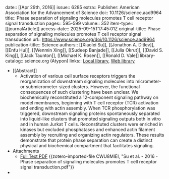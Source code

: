 date:: [[Apr 29th, 2016]]
issue:: 6285
extra:: Publisher: American Association for the Advancement of Science
doi:: 10.1126/science.aad9964
title:: Phase separation of signaling molecules promotes T cell receptor signal transduction
pages:: 595-599
volume:: 352
item-type:: [[journalArticle]]
access-date:: 2025-09-15T17:45:01Z
original-title:: Phase separation of signaling molecules promotes T cell receptor signal transduction
url:: https://www.science.org/doi/10.1126/science.aad9964
publication-title:: Science
authors:: [[Xiaolei Su]], [[Jonathon A. Ditlev]], [[Enfu Hui]], [[Wenmin Xing]], [[Sudeep Banjade]], [[Julia Okrut]], [[David S. King]], [[Jack Taunton]], [[Michael K. Rosen]], [[Ronald D. Vale]]
library-catalog:: science.org (Atypon)
links:: [Local library](zotero://select/library/items/7V9N2QCA), [Web library](https://www.zotero.org/users/6106196/items/7V9N2QCA)

- [[Abstract]]
	- Activation of various cell surface receptors triggers the reorganization of downstream signaling molecules into micrometer- or submicrometer-sized clusters. However, the functional consequences of such clustering have been unclear. We biochemically reconstituted a 12-component signaling pathway on model membranes, beginning with T cell receptor (TCR) activation and ending with actin assembly. When TCR phosphorylation was triggered, downstream signaling proteins spontaneously separated into liquid-like clusters that promoted signaling outputs both in vitro and in human Jurkat T cells. Reconstituted clusters were enriched in kinases but excluded phosphatases and enhanced actin filament assembly by recruiting and organizing actin regulators. These results demonstrate that protein phase separation can create a distinct physical and biochemical compartment that facilitates signaling.
- Attachments
	- [Full Text PDF](https://www.science.org/doi/pdf/10.1126/science.aad9964) {{zotero-imported-file CWU8MIEI, "Su et al. - 2016 - Phase separation of signaling molecules promotes T cell receptor signal transduction.pdf"}}
-